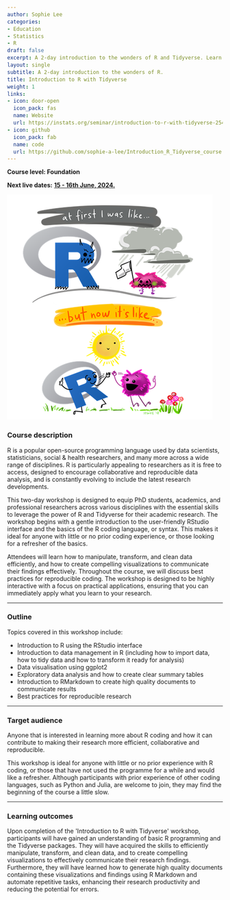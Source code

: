 ```yaml
---
author: Sophie Lee
categories:
- Education
- Statistics
- R
draft: false
excerpt: A 2-day introduction to the wonders of R and Tidyverse. Learn to load, manipulate, explore, and visualise data in R, and create high quality reports using RMarkdown.
layout: single
subtitle: A 2-day introduction to the wonders of R.
title: Introduction to R with Tidyverse
weight: 1
links:
- icon: door-open
  icon_pack: fas
  name: Website
  url: https://instats.org/seminar/introduction-to-r-with-tidyverse-2542
- icon: github
  icon_pack: fab
  name: code
  url: https://github.com/sophie-a-lee/Introduction_R_Tidyverse_course
---
```


**Course level: Foundation**

**Next live dates:** [**15 - 16th June, 2024.**](https://instats.org/seminar/introduction-to-r-with-tidyverse-2542)

![Illustration by Alison Horst](happy_r_pic.png)


### Course description
R is a popular open-source programming language used by data scientists, statisticians, social & health researchers, and many more across a wide range of disciplines. R is particularly appealing to researchers as it is free to access, designed to encourage collaborative and reproducible data analysis, and is constantly evolving to include the latest research developments. 

This two-day workshop is designed to equip PhD students, academics, and professional researchers across various disciplines with the essential skills to leverage the power of R and Tidyverse for their academic research. The workshop begins with a gentle introduction to the user-friendly RStudio interface and the basics of the R coding language, or syntax. This makes it ideal for anyone with little or no prior coding experience, or those looking for a refresher of the basics. 

Attendees will learn how to manipulate, transform, and clean data efficiently, and how to create compelling visualizations to communicate their findings effectively. Throughout the course, we will discuss best practices for reproducible coding. The workshop is designed to be highly interactive with a focus on practical applications, ensuring that you can immediately apply what you learn to your research. 

---

### Outline
Topics covered in this workshop include:
- Introduction to R using the RStudio interface
- Introduction to data management in R (including how to import data, how to tidy data and how to transform it ready for analysis)
- Data visualisation using ggplot2
- Exploratory data analysis and how to create clear summary tables
- Introduction to RMarkdown to create high quality documents to communicate results
- Best practices for reproducible research

---

### Target audience
Anyone that is interested in learning more about R coding and how it can contribute to making their research more efficient, collaborative and reproducible. 

This workshop is ideal for anyone with little or no prior experience with R coding, or those that have not used the programme for a while and would like a refresher. Although participants with prior experience of other coding languages, such as Python and Julia, are welcome to join, they may find the beginning of the course a little slow. 

---

### Learning outcomes
Upon completion of the 'Introduction to R with Tidyverse' workshop, participants will have gained an understanding of basic R programming and the Tidyverse packages. They will have acquired the skills to efficiently manipulate, transform, and clean data, and to create compelling visualizations to effectively communicate their research findings. Furthermore, they will have learned how to generate high quality documents containing these visualizations and findings using R Markdown and automate repetitive tasks, enhancing their research productivity and reducing the potential for errors.
